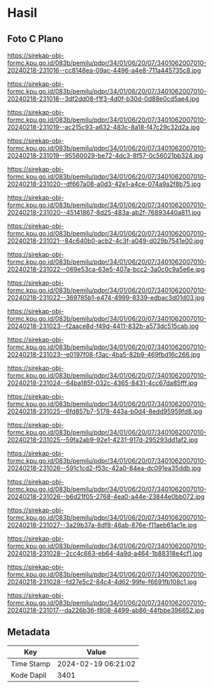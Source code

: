 # Hasil

## Foto C Plano

https://sirekap-obj-formc.kpu.go.id/083b/pemilu/pdpr/34/01/06/20/07/3401062007010-20240218-231016--cc8148ea-09ac-4496-a4e8-711a445735c8.jpg

https://sirekap-obj-formc.kpu.go.id/083b/pemilu/pdpr/34/01/06/20/07/3401062007010-20240218-231018--3df2dd08-f1f3-4d0f-b30d-0d88e0cd5ae4.jpg

https://sirekap-obj-formc.kpu.go.id/083b/pemilu/pdpr/34/01/06/20/07/3401062007010-20240218-231019--ac215c93-a632-483c-8a18-f47c29c32d2a.jpg

https://sirekap-obj-formc.kpu.go.id/083b/pemilu/pdpr/34/01/06/20/07/3401062007010-20240218-231019--95560029-be72-4dc3-8f57-0c56021bb324.jpg

https://sirekap-obj-formc.kpu.go.id/083b/pemilu/pdpr/34/01/06/20/07/3401062007010-20240218-231020--df667a08-a0d3-42e1-a4ce-074a9a2f8b75.jpg

https://sirekap-obj-formc.kpu.go.id/083b/pemilu/pdpr/34/01/06/20/07/3401062007010-20240218-231020--45141867-8d25-483a-ab2f-76893440a811.jpg

https://sirekap-obj-formc.kpu.go.id/083b/pemilu/pdpr/34/01/06/20/07/3401062007010-20240218-231021--84c640b0-acb2-4c3f-a049-d029b7541e00.jpg

https://sirekap-obj-formc.kpu.go.id/083b/pemilu/pdpr/34/01/06/20/07/3401062007010-20240218-231022--069e53ca-63e5-407a-bcc2-3a0c0c9a5e6e.jpg

https://sirekap-obj-formc.kpu.go.id/083b/pemilu/pdpr/34/01/06/20/07/3401062007010-20240218-231022--369785b1-e474-4999-8339-edbac3d01d03.jpg

https://sirekap-obj-formc.kpu.go.id/083b/pemilu/pdpr/34/01/06/20/07/3401062007010-20240218-231023--f2aace8d-f49d-4411-832b-a573dc515cab.jpg

https://sirekap-obj-formc.kpu.go.id/083b/pemilu/pdpr/34/01/06/20/07/3401062007010-20240218-231023--e0197f08-f3ac-4ba5-82b9-469fbd16c266.jpg

https://sirekap-obj-formc.kpu.go.id/083b/pemilu/pdpr/34/01/06/20/07/3401062007010-20240218-231024--64ba185f-032c-4365-8431-4cc67da85fff.jpg

https://sirekap-obj-formc.kpu.go.id/083b/pemilu/pdpr/34/01/06/20/07/3401062007010-20240218-231025--6fd857b7-5178-443a-b0d4-8edd95959fd8.jpg

https://sirekap-obj-formc.kpu.go.id/083b/pemilu/pdpr/34/01/06/20/07/3401062007010-20240218-231025--59fa2ab9-92e1-4231-917d-295293dd1af2.jpg

https://sirekap-obj-formc.kpu.go.id/083b/pemilu/pdpr/34/01/06/20/07/3401062007010-20240218-231026--591c1cd2-f53c-42a0-84ea-dc091ea35ddb.jpg

https://sirekap-obj-formc.kpu.go.id/083b/pemilu/pdpr/34/01/06/20/07/3401062007010-20240218-231026--b6d21f05-2768-4ea0-a44e-23844e0bb072.jpg

https://sirekap-obj-formc.kpu.go.id/083b/pemilu/pdpr/34/01/06/20/07/3401062007010-20240218-231027--3a29b37a-8df8-46ab-876e-f11aeb61ac1e.jpg

https://sirekap-obj-formc.kpu.go.id/083b/pemilu/pdpr/34/01/06/20/07/3401062007010-20240218-231028--2cc4c663-eb64-4a9d-a464-1b88318e4cf1.jpg

https://sirekap-obj-formc.kpu.go.id/083b/pemilu/pdpr/34/01/06/20/07/3401062007010-20240218-231028--fd27e5c2-84c4-4d62-99fe-f6691fb108c1.jpg

https://sirekap-obj-formc.kpu.go.id/083b/pemilu/pdpr/34/01/06/20/07/3401062007010-20240218-231017--da226b36-f808-4499-ab86-44fbbe396652.jpg


## Metadata

| Key        | Value               |
| ---------- | ------------------- |
| Time Stamp | 2024-02-19 06:21:02 |
| Kode Dapil | 3401                |



